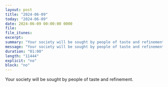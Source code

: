 ```yaml
---
layout: post
title: "2024-06-09"
today: "2024-06-09"
date: 2024-06-09 00:00:00 0000
file:
file_itunes:
excerpt:
summary: "Your society will be sought by people of taste and refinement."
message: "Your society will be sought by people of taste and refinement."
duration: "01:00"
length: "11444"
explicit: "no"
block: "no"
---
```

Your society will be sought by people of taste and refinement.

